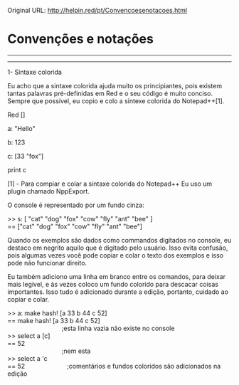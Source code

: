 Original URL: <http://helpin.red/pt/Convencoesenotacoes.html>

# Convenções e notações

* * *

* * *

1- Sintaxe colorida

Eu acho que a sintaxe colorida ajuda muito os principiantes, pois existem tantas palavras pré-definidas em Red e o seu código é muito conciso. Sempre que possível, eu copio e colo a sintexe colorida do Notepad++\[1].

Red \[]

a: "Hello"

b: 123

c: \[33 "fox"]

print c

\[1] - Para compiar e colar a sintaxe colorida do Notepad++ Eu uso um plugin chamado NppExport.

O console é representado por um fundo cinza:

&gt;&gt; s: \[ "cat" "dog" "fox" "cow" "fly" "ant" "bee" ]  
\== \["cat" "dog" "fox" "cow" "fly" "ant" "bee"]

Quando os exemplos são dados como commandos digitados no console, eu destaco em negrito aquilo que é digitado pelo usuário. Isso evita confusão, pois algumas vezes você pode copiar e colar o texto dos exemplos e isso pode não funcionar direito.

Eu também adiciono uma linha em branco entre os comandos, para deixar mais legível, e às vezes coloco um fundo colorido para descacar coisas importantes. Isso tudo é adicionado durante a edição, portanto, cuidado ao copiar e colar.

&gt;&gt; a: make hash! \[a 33 b 44 c 52]  
\== make hash! \[a 33 b 44 c 52]  
                               ;esta linha vazia não existe no console  
&gt;&gt; select a \[c]  
\== 52  
                               ;nem esta  
&gt;&gt; select a 'c  
\== 52                        ;comentários e fundos coloridos são adicionados na edição
